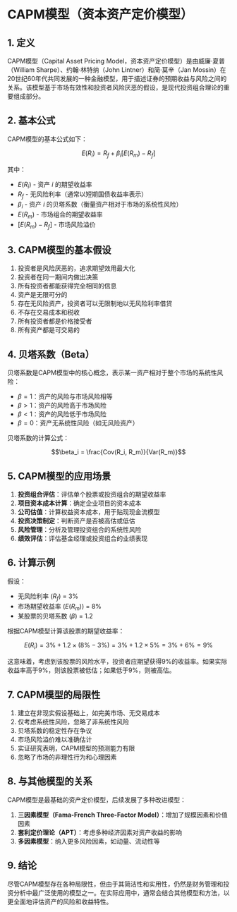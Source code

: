 # CAPM模型（资本资产定价模型）

## 1. 定义

CAPM模型（Capital Asset Pricing Model，资本资产定价模型）是由威廉·夏普（William Sharpe）、约翰·林特纳（John Lintner）和简·莫辛（Jan Mossin）在20世纪60年代共同发展的一种金融模型，用于描述证券的预期收益与风险之间的关系。该模型基于市场有效性和投资者风险厌恶的假设，是现代投资组合理论的重要组成部分。

## 2. 基本公式

CAPM模型的基本公式如下：

$$E(R_i) = R_f + \beta_i [E(R_m) - R_f]$$

其中：
- $E(R_i)$ - 资产 $i$ 的期望收益率
- $R_f$ - 无风险利率（通常以短期国债收益率表示）
- $\beta_i$ - 资产 $i$ 的贝塔系数（衡量资产相对于市场的系统性风险）
- $E(R_m)$ - 市场组合的期望收益率
- $[E(R_m) - R_f]$ - 市场风险溢价

## 3. CAPM模型的基本假设

1. 投资者是风险厌恶的，追求期望效用最大化
2. 投资者在同一期间内做出决策
3. 所有投资者都能获得完全相同的信息
4. 资产是无限可分的
5. 存在无风险资产，投资者可以无限制地以无风险利率借贷
6. 不存在交易成本和税收
7. 所有投资者都是价格接受者
8. 所有资产都是可交易的

## 4. 贝塔系数（Beta）

贝塔系数是CAPM模型中的核心概念，表示某一资产相对于整个市场的系统性风险：

- $\beta = 1$：资产的风险与市场风险相等
- $\beta > 1$：资产的风险高于市场风险
- $\beta < 1$：资产的风险低于市场风险
- $\beta = 0$：资产无系统性风险（如无风险资产）

贝塔系数的计算公式：

$$\beta_i = \frac{Cov(R_i, R_m)}{Var(R_m)}$$

## 5. CAPM模型的应用场景

1. **投资组合评估**：评估单个股票或投资组合的期望收益率
2. **项目资本成本计算**：确定企业项目的资本成本
3. **公司估值**：计算权益资本成本，用于贴现现金流模型
4. **投资决策制定**：判断资产是否被高估或低估
5. **风险管理**：分析及管理投资组合的系统性风险
6. **绩效评估**：评估基金经理或投资组合的业绩表现

## 6. 计算示例

假设：
- 无风险利率 ($R_f$) = 3%
- 市场期望收益率 ($E(R_m)$) = 8%
- 某股票的贝塔系数 ($\beta$) = 1.2

根据CAPM模型计算该股票的期望收益率：

$$E(R_i) = 3\% + 1.2 \times (8\% - 3\%) = 3\% + 1.2 \times 5\% = 3\% + 6\% = 9\%$$

这意味着，考虑到该股票的风险水平，投资者应期望获得9%的收益率。如果实际收益率高于9%，则该股票被低估；如果低于9%，则被高估。

## 7. CAPM模型的局限性

1. 建立在非现实假设基础上，如完美市场、无交易成本
2. 仅考虑系统性风险，忽略了非系统性风险
3. 贝塔系数的稳定性存在争议
4. 市场风险溢价难以准确估计
5. 实证研究表明，CAPM模型的预测能力有限
6. 忽略了市场的非理性行为和心理因素

## 8. 与其他模型的关系

CAPM模型是最基础的资产定价模型，后续发展了多种改进模型：

1. **三因素模型（Fama-French Three-Factor Model）**：增加了规模因素和价值因素
2. **套利定价理论（APT）**：考虑多种经济因素对资产收益的影响
3. **多因素模型**：纳入更多风险因素，如动量、流动性等

## 9. 结论

尽管CAPM模型存在各种局限性，但由于其简洁性和实用性，仍然是财务管理和投资分析中最广泛使用的模型之一。在实际应用中，通常会结合其他模型和方法，以更全面地评估资产的风险和收益特性。 